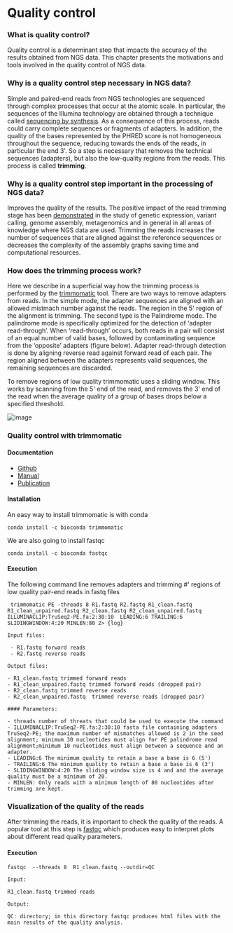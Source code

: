 
# Quality control

### What is quality control?

 Quality control is a determinant step that impacts the accuracy of the results obtained from NGS data. This chapter presents the motivations and tools involved in the quality control of NGS data.
 
 ### Why is a quality control step necessary in NGS data?
 
Simple and paired-end reads from NGS technologies are sequenced through complex processes that occur at the atomic scale. In particular, the sequences of the Illumina technology are obtained through a technique called [sequencing by synthesis](https://www.illumina.com/science/technology/next-generation-sequencing/sequencing-technology.html).
As a consequence of this process, reads could carry complete sequences or fragments of adapters. In addition, the quality of the bases represented by the PHRED score is not homogeneous throughout the sequence, reducing towards the ends of the 
reads, in particular the end 3'. So a step is necessary that removes the technical sequences (adapters), but also the low-quality regions from the reads.
This process is called **trimming**.

 ### Why is a quality control step important in the processing of NGS data?
 
 Improves the quality of the results. The positive impact of the read trimming stage has been [demonstrated](https://journals.plos.org/plosone/article?id=10.1371/journal.pone.0085024) in the study of genetic expression, variant calling, genome assembly, metagenomics and in general in all areas of knowledge where NGS data are used.
 Trimming the reads increases the number of sequences that are aligned against the reference sequences or decreases the complexity of the assembly graphs saving time and computational resources.
 
  ### How does the trimming process work?
  
  Here we describe in a superficial way how the trimming process is performed by the [trimmomatic](http://www.usadellab.org/cms/?page=trimmomatic)
  tool. There are two ways to remove adapters from reads. In the simple mode, the adapter sequences are aligned with an allowed mistmach number against the reads. The region in the 5' region of the alignment is trimming. The second type is the Palindrome mode. The palindrome mode is specifically optimized for the detection of ‘adapter read-through’. When ‘read-through’ occurs, both reads in a pair will consist of
an equal number of valid bases, followed by contaminating sequence from the ‘opposite’ adapters (figure below).  Adapter read-through detection is done by aligning reverse read against forward read of each pair. The region aligned between the adapters represents valid sequences, the remaining sequences are discarded. 

To remove regions of low quality trimmomatic uses a sliding window. This works by scanning from the 5' end of the read, and removes the 3' end of the read when the average quality of a group of bases drops below a specified threshold. 
  
  ![image](https://user-images.githubusercontent.com/72785049/212085192-8e8514da-9023-4bbc-9729-8add8111eb03.png)  
  
  ### Quality control with trimmomatic

  #### Documentation
  
  - [Github](https://github.com/usadellab/Trimmomatic/tree/main/adapters)
  - [Manual](http://www.usadellab.org/cms/?page=trimmomatic)
  - [Publication](https://doi.org/10.1093/bioinformatics/btu170)

  #### Installation 
  
  An easy way to install trimmomatic is with conda
  ```
  conda install -c bioconda trimmomatic
  
  ```
  We are also going to install fastqc
  ```
  conda install -c bioconda fastqc  
  
  ```
  #### Execution
  
  The following command line removes adapters and trimming #' regions of low quality pair-end reads in fastq files
   ```
    trimmomatic PE -threads 8 R1.fastq R2.fastq R1_clean.fastq R1_clean_unpaired.fastq R2_clean.fastq R2_clean_unpaired.fastq  ILLUMINACLIP:TruSeq2-PE.fa:2:30:10  LEADING:6 TRAILING:6  SLIDINGWINDOW:4:20 MINLEN:80 2> {log}
   ```
    Input files:
    
     - R1.fastq forward reads
     - R2.fastq reverse reads
     
    Output files:
    
    - R1_clean.fastq trimmed forward reads
    - R1_clean_unpaired.fastq trimmed forward reads (dropped pair)
    - R2_clean.fastq trimmed reverse reads
    - R2_clean_unpaired.fastq  trimmed reverse reads (dropped pair)
    
   ```
   #### Parameters:
  
  - threads number of threats that could be used to execute the command
  - ILLUMINACLIP:TruSeq2-PE.fa:2:30:10 fasta file containing adapters TruSeq2-PE; the maximum number of mismatches allowed is 2 in the seed alignment; minimum 30 nucleotides must align for PE palindrome read alignment;minimum 10 nucleotides must align between a sequence and an adapter.   
  - LEADING:6 The minimum quality to retain a base a base is 6 (5')
  - TRAILING:6 The minimum quality to retain a base a base is 6 (3')
  - SLIDINGWINDOW:4:20 The sliding window size is 4 and and the average quality must be a minimum of 20.
  - MINLEN: Only reads with a minimum length of 80 nucleotides after trimming are kept.
   ```
  
### Visualization of the quality of the reads

After trimming the reads, it is important to check the quality of the reads. A popular tool at this step is [fastqc](https://www.bioinformatics.babraham.ac.uk/projects/fastqc/) which produces easy to interpret plots about different read quality parameters. 

 #### Execution 
 
  ```
  fastqc  --threads 8  R1_clean.fastq --outdir=QC
  
  ```
   ```
  Input:
  
  R1_clean.fastq trimmed reads
  
  Output:
  
  QC: directory; in this directory fastqc produces html files with the main results of the quality analysis.
   ```
  
